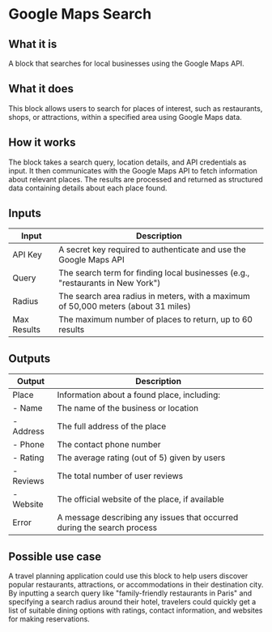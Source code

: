 # Google Maps Search

## What it is
A block that searches for local businesses using the Google Maps API.

## What it does
This block allows users to search for places of interest, such as restaurants, shops, or attractions, within a specified area using Google Maps data.

## How it works
The block takes a search query, location details, and API credentials as input. It then communicates with the Google Maps API to fetch information about relevant places. The results are processed and returned as structured data containing details about each place found.

## Inputs
| Input | Description |
|-------|-------------|
| API Key | A secret key required to authenticate and use the Google Maps API |
| Query | The search term for finding local businesses (e.g., "restaurants in New York") |
| Radius | The search area radius in meters, with a maximum of 50,000 meters (about 31 miles) |
| Max Results | The maximum number of places to return, up to 60 results |

## Outputs
| Output | Description |
|--------|-------------|
| Place | Information about a found place, including: |
| - Name | The name of the business or location |
| - Address | The full address of the place |
| - Phone | The contact phone number |
| - Rating | The average rating (out of 5) given by users |
| - Reviews | The total number of user reviews |
| - Website | The official website of the place, if available |
| Error | A message describing any issues that occurred during the search process |

## Possible use case
A travel planning application could use this block to help users discover popular restaurants, attractions, or accommodations in their destination city. By inputting a search query like "family-friendly restaurants in Paris" and specifying a search radius around their hotel, travelers could quickly get a list of suitable dining options with ratings, contact information, and websites for making reservations.
